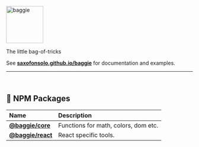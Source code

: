 <img alt="baggie" src="https://github.com/saxofonsolo/baggie/raw/main/public/baggie-title.svg" height="100" />

The little bag-of-tricks

See **[saxofonsolo.github.io/baggie](https://saxofonsolo.github.io/baggie)** for documentation and examples.

<hr>
<br>

## 🎁 NPM Packages

| Name                                                                    | Description                          |
|:------------------------------------------------------------------------|:-------------------------------------|
| **[@baggie/core](https://www.npmjs.com/package/@baggie/core#readme)**   | Functions for math, colors, dom etc. |
| **[@baggie/react](https://www.npmjs.com/package/@baggie/react#readme)** | React specific tools.                |
